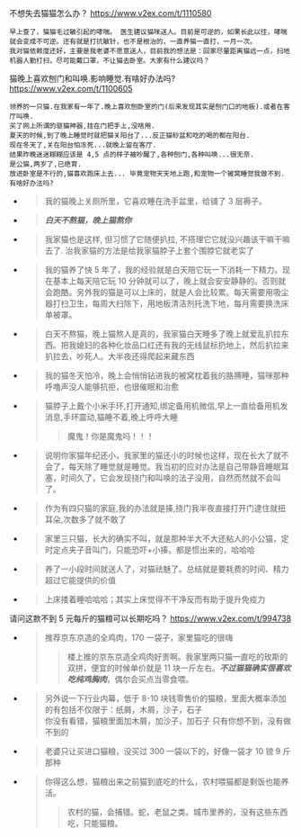 
不想失去猫猫怎么办？ https://www.v2ex.com/t/1110580
```console
早上查了，猫猫毛过敏引起的哮喘。 医生建议猫咪送人。目前是可逆的，如果长此以往，哮喘就会变成不可逆。还有就是打抗敏针，也不是根治的，一直养猫一直打，一月一次。 
我对猫依赖度还好，主要是我老婆不愿意送人，目前我的想法是：回家尽量距离猫远一点，扫地机器人勤打扫，尽可能戴口罩，不让猫去卧室。大家有什么建议吗？
```

猫晚上喜欢刨门和叫唤.影响睡觉.有啥好办法吗? https://www.v2ex.com/t/1100605
```console
领养的一只猫.在我家有一年了.晚上喜欢刨卧室的门(后来发现其实是刨门口的地板).或者在客厅叫唤.
买了网上所谓的驱猫神器,挂在门把手上,没啥用.
夏天的时候,到了晚上睡觉时就把猫关阳台了...反正猫砂盆和吃的喝的都在阳台.
现在冬天了,关在阳台怕冻死...就晚上留在客厅.
结果昨晚迷迷糊糊应该是 4,5 点的样子被吵醒了,各种刨门,各种叫唤...很无奈.
是公猫,两岁了,已绝育.
放进卧室是不行的,猫喜欢跑床上去... 毕竟宠物天天地上跑,和宠物一个被窝睡觉我做不到.
有啥好办法吗?
```
- > 我的猫晚上关厕所里，它喜欢睡在洗手盆里，给铺了 3 层褥子。
- > ***白天不熬猫，晚上猫熬你***
- > 我家猫也是这样, 但习惯了它随便扒拉, 不搭理它它就没兴趣该干嘛干嘛去了. 治我家猫的方法是给我家猫脖子上套个围脖它就老实了
- > 我的猫养了快 5 年了，我的经验就是白天陪它玩一下消耗一下精力。现在基本上每天陪它玩 10 分钟就可以了，晚上就会安安静静的。否则就会跑酷。另外我的猫是可以上床的，就是人会比较累。每天需要用吸尘器打扫卫生，每周大扫除下，用地板清洁剂托洗下地，每月需要换洗床单被罩。
- > 白天不熬猫，晚上猫熬人是真的，我家猫白天睡多了晚上就爱乱扒拉东西。把我媳妇的各种化妆品口红还有我的无线鼠标扔地上，然后扒拉来扒拉去，吵死人。大半夜还得爬起来藏东西
- > 我的猫冬天怕冷，晚上会悄悄钻进我的被窝枕着我的胳膊睡，猫咪那种呼噜声没人能够抗拒，也很催眠和治愈
- > 猫脖子上戴个小米手环,打开通知,绑定备用机微信,早上一直给备用机发消息,手环震动,猫睡不着,晚上呼呼大睡
  >> 魔鬼！你是魔鬼吗！！！
- > 说明你家猫年纪还小，我家里的猫还小的时候也这样，现在长大了就不会了，每天除了睡觉就是睡觉。我当初的应对办法是自己带静音睡眠耳塞，时间久了，它会发现挠门和叫唤的法子没用，自然而然就不会叫了。
- > 作为有四只猫的家庭,我的办法就是揍,挠门我半夜直接打开门逮住就扭耳朵,次数多了就不敢了
- > 家里三只猫，长大的确实不叫，就是那种半大不大还粘人的小公猫，定时定点夹子音叫门，只能恐吓+小揍。都是惯出来的，哈哈哈
- > 养了一小段时间就送人了，对猫祛魅了。总结就是要耗费的时间、精力超过它能提供的价值
- > 上床搂着睡哈哈哈；其实上床觉得不干净反而有助于提升免疫力

请问这款不到 5 元每斤的猫粮可以长期吃吗？ https://www.v2ex.com/t/994738
- > 推荐京东京造的全鸡肉，170 一袋子，家里猫吃的很嗨
  >> 楼上推的京东京造全鸡肉好贵啊。我家里两只猫一直吃的玫斯的双拼，便宜的时候单价就是 11 块一斤左右。***不过猫猫确实很喜欢吃纯鸡胸肉***，偶尔会买点当零食喂。
- > 另外说一下行业内幕，低于 8-10 块钱零售价的猫粮，里面大概率添加的有包括不仅限于：纸屑，木屑，沙子，石子 <br> 你没有看错，猫粮里面加木屑，加沙子，加石子 只有你想不到，没有做不到的
- > 老婆只让买进口猫粮，没买过 300 一袋以下的，好像一袋才 10 镑 9 斤那种
- > 你得这么想，猫粮出来之前猫到底吃的什么，农村喂猫都是剩饭也能养活。
  >> 农村的猫，会捕猎。蛇，老鼠之类。城市里养的，没有这些东西吃，只能猫粮。
